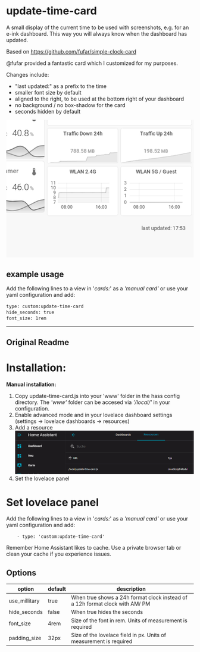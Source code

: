 # update-time-card
A small display of the current time to be used with screenshots, e.g. for an e-ink dashboard. This way you will always know when the dashboard has updated.

Based on https://github.com/fufar/simple-clock-card

@fufar provided a fantastic card which I customized for my purposes. 

Changes include: 
- "last updated:" as a prefix to the time
- smaller font size by default
- aligned to the right, to be used at the bottom right of your dashboard
- no background / no box-shadow for the card
- seconds hidden by default

![screenshot](doc/last-updated.png)  

## example usage

Add the following lines to a view in '*cards:*' as a *'manual card'* or use your yaml configuration and add:

```
type: custom:update-time-card
hide_seconds: true
font_size: 1rem
```

--- 
Original Readme
---

# Installation:

<b>Manual installation:</b>

1. Copy update-time-card.js into your 'www' folder in the hass config directory. The *'www'* folder can be accesed via *'/local/'* in your configuration.
2. Enable advanced mode and in your lovelace dashboard settings (settings -> lovelace dashboards -> resources)
3. Add a resource ![add a resource](doc/dashboard-resources.png)
4. Set the lovelace panel

# Set lovelace panel

Add the following lines to a view in '*cards:*' as a *'manual card'* or use your yaml configuration and add:

		- type: 'custom:update-time-card'

Remember Home Assistant likes to cache. Use a private browser tab or clean your cache if you experience issues.

## Options
|option| default|description|
|--|--|--|
|  use_millitary| true| When true shows a 24h format clock instead of a 12h format clock with AM/ PM|
|  hide_seconds| false| When true hides the seconds
|  font_size| 4rem| Size of the font in rem. Units of measurement is required|
|  padding_size| 32px| Size of the lovelace field in px. Units of measurement is required|
